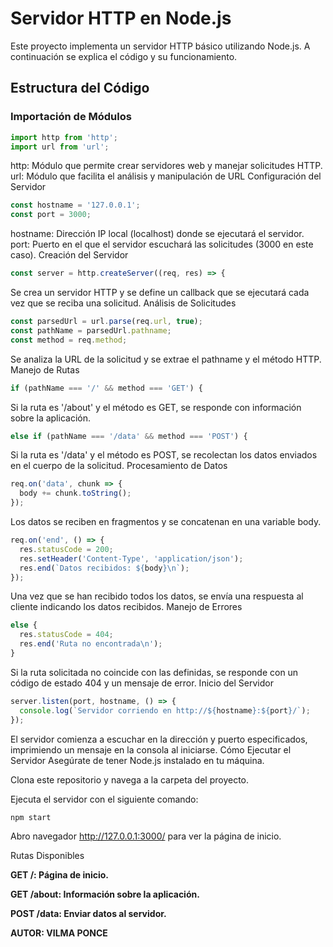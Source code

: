 # Servidor HTTP en Node.js

Este proyecto implementa un servidor HTTP básico utilizando Node.js. A continuación se explica el código y su funcionamiento.

## Estructura del Código

### Importación de Módulos

```javascript
import http from 'http';
import url from 'url';

```
http: Módulo que permite crear servidores web y manejar solicitudes HTTP.
url: Módulo que facilita el análisis y manipulación de URL
Configuración del Servidor
```javascript
const hostname = '127.0.0.1';
const port = 3000;
```
hostname: Dirección IP local (localhost) donde se ejecutará el servidor.
port: Puerto en el que el servidor escuchará las solicitudes (3000 en este caso).
Creación del Servidor
```javascript
const server = http.createServer((req, res) => {
```
Se crea un servidor HTTP y se define un callback que se ejecutará cada vez que se reciba una solicitud.
Análisis de Solicitudes
```javascript
const parsedUrl = url.parse(req.url, true);
const pathName = parsedUrl.pathname;
const method = req.method;
```
Se analiza la URL de la solicitud y se extrae el pathname y el método HTTP.
Manejo de Rutas
```javascript
if (pathName === '/' && method === 'GET') {
```
Si la ruta es '/about' y el método es GET, se responde con información sobre la aplicación.
```javascript
else if (pathName === '/data' && method === 'POST') {
```
Si la ruta es '/data' y el método es POST, se recolectan los datos enviados en el cuerpo de la solicitud.
Procesamiento de Datos
```javascript
req.on('data', chunk => {
  body += chunk.toString();
});
```
Los datos se reciben en fragmentos y se concatenan en una variable body.
```javascript
req.on('end', () => {
  res.statusCode = 200;
  res.setHeader('Content-Type', 'application/json');
  res.end(`Datos recibidos: ${body}\n`);
});
```
Una vez que se han recibido todos los datos, se envía una respuesta al cliente indicando los datos recibidos.
Manejo de Errores
```javascript
else {
  res.statusCode = 404;
  res.end('Ruta no encontrada\n');
}
```
Si la ruta solicitada no coincide con las definidas, se responde con un código de estado 404 y un mensaje de error.
Inicio del Servidor
```javascript
server.listen(port, hostname, () => {
  console.log(`Servidor corriendo en http://${hostname}:${port}/`);
});
```
El servidor comienza a escuchar en la dirección y puerto especificados, imprimiendo un mensaje en la consola al iniciarse.
Cómo Ejecutar el Servidor
Asegúrate de tener Node.js instalado en tu máquina.

Clona este repositorio y navega a la carpeta del proyecto.

Ejecuta el servidor con el siguiente comando:
```javascript
npm start
```
Abro navegador  http://127.0.0.1:3000/ para ver la página de inicio.

Rutas Disponibles

**GET /: Página de inicio.**

**GET /about: Información sobre la aplicación.**

**POST /data: Enviar datos al servidor.**

******AUTOR: VILMA PONCE******
